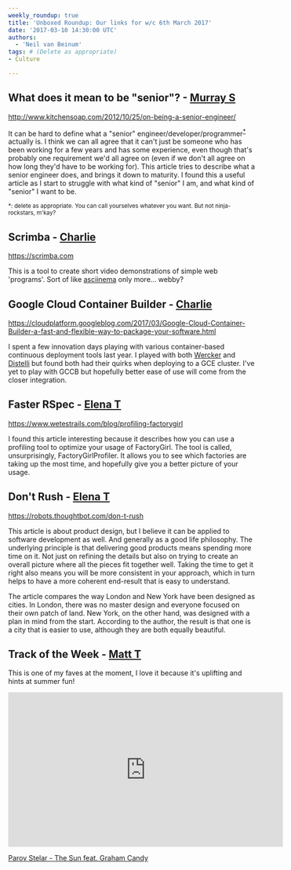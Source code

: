 ```yaml
---
weekly_roundup: true
title: 'Unboxed Roundup: Our links for w/c 6th March 2017'
date: '2017-03-10 14:30:00 UTC'
authors:
  - 'Neil van Beinum'
tags: # (Delete as appropriate)
- Culture

---
```


## What does it mean to be "senior"? - [Murray S](/team#murray-steele)

http://www.kitchensoap.com/2012/10/25/on-being-a-senior-engineer/

It can be hard to define what a "senior" engineer/developer/programmer<sup>[*](#fn-1)</sup>
actually is.  I think we can all agree that it can't just be someone who has 
been working for a few years and has some experience, even though that's 
probably one requirement we'd all agree on (even if we don't all agree on how
long they'd have to be working for).  This article tries to describe what a 
senior engineer does, and brings it down to maturity.  I found this a useful
article as I start to struggle with what kind of "senior" I am, and what kind 
of "senior" I want to be.

<small><a name="fn-1">*</a>: delete as appropriate. You can call yourselves whatever you want.  But not ninja-rockstars, m'kay?</small>

## Scrimba - [Charlie](/team#charlie-egan)

https://scrimba.com

This is a tool to create short video demonstrations of simple web 'programs'. Sort of like [asciinema](https://asciinema.org) only more... webby?

## Google Cloud Container Builder - [Charlie](/team#charlie-egan)

https://cloudplatform.googleblog.com/2017/03/Google-Cloud-Container-Builder-a-fast-and-flexible-way-to-package-your-software.html

I spent a few innovation days playing with various container-based continuous
deployment tools last year. I played with both [Wercker](http://www.wercker.com)
and [Distelli](https://www.distelli.com) but found both had their quirks when deploying
to a GCE cluster. I've yet to play with GCCB but hopefully better ease of use will
come from the closer integration.

## Faster RSpec - [Elena T](/team#elena-tanasoiu)

https://www.wetestrails.com/blog/profiling-factorygirl

I found this article interesting because it describes how you can use a profiling tool to optimize your usage of FactoryGirl. The tool is called, unsurprisingly, FactoryGirlProfiler. It allows you to see which factories are taking up the most time, and hopefully give you a better picture of your usage.

## Don't Rush - [Elena T](/team#elena-tanasoiu)

https://robots.thoughtbot.com/don-t-rush

This article is about product design, but I believe it can be applied to software development as well. And generally as a good life philosophy. The underlying principle is that delivering good products means spending more time on it. Not just on refining the details but also on trying to create an overall picture where all the pieces fit together well. Taking the time to get it right also means you will be more consistent in your approach, which in turn helps to have a more coherent end-result that is easy to understand. 

The article compares the way London and New York have been designed as cities. In London, there was no master design and everyone focused on their own patch of land. New York, on the other hand, was designed with a plan in mind from the start. According to the author, the result is that one is a city that is easier to use, although they are both equally beautiful.

## Track of the Week - [Matt T](/team#matt-turrell)

This is one of my faves at the moment, I love it because it's uplifting and hints at summer fun!

<iframe width="560" height="315" src="https://www.youtube.com/embed/YP_fUo9a_mg" frameborder="0" allowfullscreen></iframe>

[Parov Stelar - The Sun feat. Graham Candy](https://www.youtube.com/watch?v=YP_fUo9a_mg)
